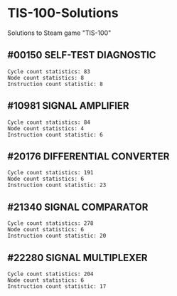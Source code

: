 # TIS-100-Solutions
Solutions to Steam game "TIS-100"

## #00150 SELF-TEST DIAGNOSTIC
    Cycle count statistics: 83
    Node count statistics: 8
    Instruction count statistic: 8
## #10981 SIGNAL AMPLIFIER
    Cycle count statistics: 84
    Node count statistics: 4
    Instruction count statistic: 6
## #20176 DIFFERENTIAL CONVERTER
    Cycle count statistics: 191
    Node count statistics: 6
    Instruction count statistic: 23
## #21340 SIGNAL COMPARATOR
    Cycle count statistics: 278
    Node count statistics: 6
    Instruction count statistic: 20
## #22280 SIGNAL MULTIPLEXER
    Cycle count statistics: 204
    Node count statistics: 6
    Instruction count statistic: 17

